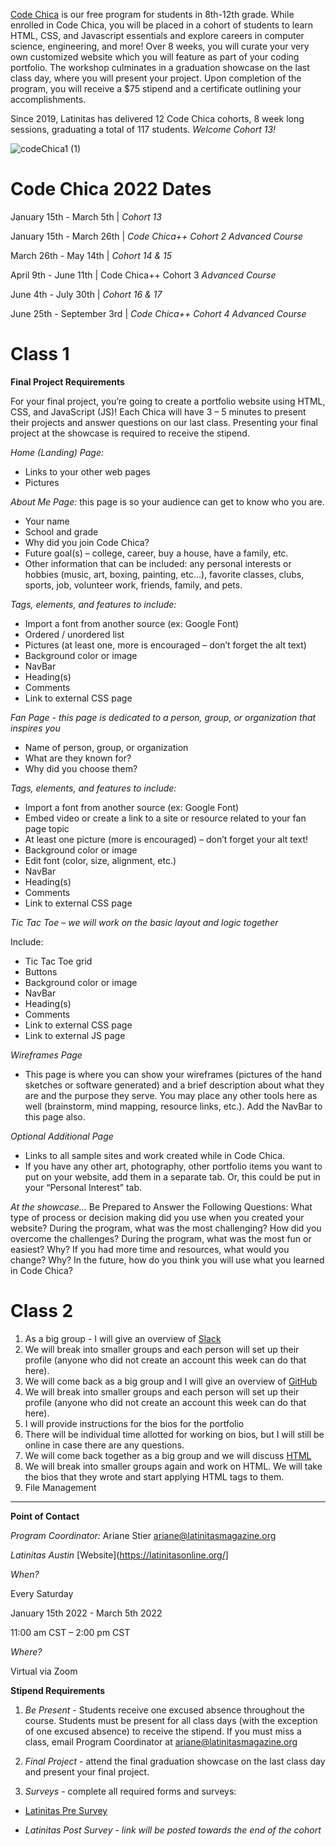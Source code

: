 [Code Chica](./) is our free program for students in 8th-12th grade. While enrolled in Code Chica, you will be placed in a cohort of students to learn HTML, CSS, and Javascript essentials and explore careers in computer science, engineering, and more! Over 8 weeks, you will curate your very own customized website which you will feature as part of your coding portfolio. The workshop culminates in a graduation showcase on the last class day, where you will present your project. Upon completion of the program, you will receive a $75 stipend and a certificate outlining your accomplishments. 

Since 2019, Latinitas has delivered 12 Code Chica cohorts, 8 week long sessions, graduating a total of 117 students. *Welcome Cohort 13!*

![codeChica1 (1)](https://user-images.githubusercontent.com/84518950/152277577-db0034c9-aab5-44f3-88fb-332609e4b657.png)

# Code Chica 2022 Dates

January 15th - March 5th | *Cohort 13*

January 15th - March 26th | *Code Chica++ Cohort 2* *Advanced Course*

March 26th - May 14th | *Cohort 14 & 15*

April 9th - June 11th | Code Chica++ Cohort 3 *Advanced Course*

June 4th - July 30th | *Cohort 16 & 17*

June 25th - September 3rd | *Code Chica++ Cohort 4* *Advanced Course*



# Class 1 

**Final Project Requirements** 

For your final project, you’re going to create a portfolio website using HTML, CSS, and JavaScript (JS)! Each Chica will have 3 – 5 minutes to present their projects and answer questions on our last class. Presenting your final project at the showcase is required to receive the stipend. 

_Home (Landing) Page:_

- Links to your other web pages
- Pictures

_About Me Page:_ 
this page is so your audience can get to know who you are.

- Your name
- School and grade
- Why did you join Code Chica?
- Future goal(s) – college, career, buy a house, have a family, etc.
- Other information that can be included: any personal interests or hobbies (music, art, boxing, painting, etc...), favorite classes, clubs, sports, job, volunteer work, friends, family, and pets.

_Tags, elements, and features to include:_

- Import a font from another source (ex: Google Font)
- Ordered / unordered list
- Pictures (at least one, more is encouraged – don’t forget the alt text)
- Background color or image
- NavBar
- Heading(s)
- Comments
- Link to external CSS page

_Fan Page - this page is dedicated to a person, group, or organization that inspires you_

- Name of person, group, or organization
- What are they known for?
- Why did you choose them?

_Tags, elements, and features to include:_

- Import a font from another source (ex: Google Font)
- Embed video or create a link to a site or resource related to your fan page topic
- At least one picture (more is encouraged) – don’t forget your alt text!
- Background color or image
- Edit font (color, size, alignment, etc.)
- NavBar
- Heading(s)
- Comments
- Link to external CSS page

_Tic Tac Toe – we will work on the basic layout and logic together_

Include:

- Tic Tac Toe grid
- Buttons
- Background color or image
- NavBar
- Heading(s)
- Comments
- Link to external CSS page
- Link to external JS page

_Wireframes Page_

- This page is where you can show your wireframes (pictures of the hand sketches or software generated) and a brief description about what they are and the purpose they serve. You may place any other tools here as well (brainstorm, mind mapping, resource links, etc.). Add the NavBar to this page also.

_Optional Additional Page_
- Links to all sample sites and work created while in Code Chica.
- If you have any other art, photography, other portfolio items you want to put on your website, add them in a separate tab. Or, this could be put in your “Personal Interest” tab.
 
_At the showcase…_ 
Be Prepared to Answer the Following Questions:
What type of process or decision making did you use when you created your website?
During the program, what was the most challenging? How did you overcome the challenges?
During the program, what was the most fun or easiest? Why?
If you had more time and resources, what would you change? Why?
 In the future, how do you think you will use what you learned in Code Chica?


# Class 2

1. As a big group - I will give an overview of [Slack](../plus-plus/guides/slack.html)
2. We will break into smaller groups and each person will set up their profile (anyone who did not create an account this week can do that here).
3. We will come back as a big group and I will give an overview of [GitHub](../plus-plus/guides/github.html)
4. We will break into smaller groups and each person will set up their profile (anyone who did not create an account this week can do that here).
5. I will provide instructions for the bios for the portfolio
6. There will be individual time allotted for working on bios, but I will still be online in case there are any questions.
7. We will come back together as a big group and we will discuss [HTML](../plus-plus/guides/html.html)
8. We will break into smaller groups again and work on HTML. We will take the bios that they wrote and start applying HTML tags to them.
9. File Management





---------

**Point of Contact** 


*Program Coordinator:* 
  Ariane Stier <ariane@latinitasmagazine.org>

*Latinitas Austin*
  [Website](https://latinitasonline.org/]
  
*When?* 

  Every Saturday

  January 15th 2022 - March 5th 2022

  11:00 am CST – 2:00 pm CST

*Where?*

Virtual via Zoom

**Stipend Requirements**

1. _Be Present -_ Students receive one excused absence throughout the course. Students must be present for all class days (with the exception of one excused absence) to receive the stipend. If you must miss a class, email Program Coordinator at ariane@latinitasmagazine.org

2. _Final Project_ - attend the final graduation showcase on the last class day and present your final project. 

3. _Surveys_ - complete all required forms and surveys:   

  - [Latinitas Pre Survey](https://forms.gle/czvP6eavkyxgkACf7)

  - _Latinitas Post Survey_ - *link will be posted towards the end of the cohort*
